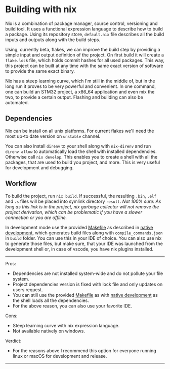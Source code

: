# Building with nix

Nix is a combination of package manager, source control, versioning and build tool. It uses a functional expression language to describe how to build a package. Using its repository store, `default.nix` file describes all the build inputs and outputs along with the build steps.  

Using, currently beta, flakes, we can improve the build step by providing a simple input and output definition of the project. On first build it will create a `flake.lock` file, which holds commit hashes for all used packages. This way, this project can be built at any time with the same exact version of software to provide the same exact binary.  

Nix has a steep learning curve, which I'm still in the middle of, but in the long run it proves to be very powerful and convenient. In one command, one can build an STM32 project, a x86_64 application and even mix the two, to provide a certain output. Flashing and building can also be automated.  

## Dependencies

Nix can be install on all unix platforms. For current flakes we'll need the most up-to date version on `unstable` channel.  

You can also install `direnv` to your shell along with `nix-direnv` and run `direnv allow` to automatically load the shell with installed dependencies. Otherwise call `nix develop`. This enables you to create a shell with all the packages, that are used to build you project, and more. This is very useful for development and debugging.  

## Workflow

To build the project, run `nix build`. If successful, the resulting `.bin`, `.elf` and `.s` files will be placed into symlink directory `result`. *Not 100% sure: As long as this link is in the project, nix garbage collector will not remove the project derivation, which can be problematic if you have a slower connection or you are offline.*  

In development mode use the provided [Makefile](Makefile) as described in [native development](#native), which generates build files along with `compile_commands.json` in `build` folder. You can use this in your IDE of choice. You can also use nix to generate those files, but make sure, that your IDE was launched from the development shell or, in case of vscode, you have nix plugins installed.  

---

Pros:  

* Dependencies are not installed system-wide and do not pollute your file system.  
* Project dependencies version is fixed with lock file and only updates on users request.  
* You can still use the provided [Makefile](Makefile) as with [native development](#native) as the shell loads all the dependencies.  
* For the above reason, you can also use your favorite IDE.  

Cons:  

* Steep learning curve with nix expression language.  
* Not available natively on windows.  

Verdict:

* For the reasons above I recommend this option for everyone running linux or macOS for development and release.  

---
